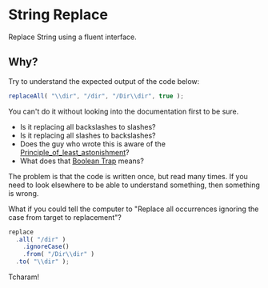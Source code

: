 # String Replace

Replace String using a fluent interface.

## Why?

Try to understand the expected output of the code below:

```javascript
replaceAll( "\\dir", "/dir", "/Dir\\dir", true );
```

You can't do it without looking into the documentation first to be sure.

* Is it replacing all backslashes to slashes?
* Is it replacing all slashes to backslashes?
* Does the guy who wrote this is aware of the [Principle_of_least_astonishment](https://en.wikipedia.org/wiki/Principle_of_least_astonishment)?
* What does that [Boolean Trap](http://ariya.ofilabs.com/2011/08/hall-of-api-shame-boolean-trap.html) means?

The problem is that the code is written once, but read many times. If you need
to look elsewhere to be able to understand something, then something is wrong.

What if you could tell the computer to "Replace all occurrences ignoring the case from target to replacement"?

```javascript
replace
  .all( "/dir" )
    .ignoreCase()
    .from( "/Dir\\dir" )
  .to( "\\dir" );
```

Tcharam!
